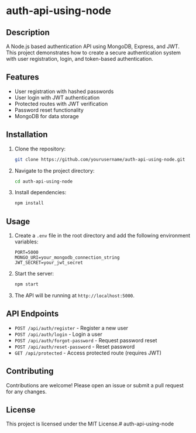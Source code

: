 # auth-api-using-node
## Description
A Node.js based authentication API using MongoDB, Express, and JWT. This project demonstrates how to create a secure authentication system with user registration, login, and token-based authentication.

## Features
- User registration with hashed passwords
- User login with JWT authentication
- Protected routes with JWT verification
- Password reset functionality
- MongoDB for data storage

## Installation
1. Clone the repository:
    ```bash
    git clone https://github.com/yourusername/auth-api-using-node.git
    ```
2. Navigate to the project directory:
    ```bash
    cd auth-api-using-node
    ```
3. Install dependencies:
    ```bash
    npm install
    ```

## Usage
1. Create a `.env` file in the root directory and add the following environment variables:
    ```
    PORT=5000
    MONGO_URI=your_mongodb_connection_string
    JWT_SECRET=your_jwt_secret
    ```
2. Start the server:
    ```bash
    npm start
    ```
3. The API will be running at `http://localhost:5000`.

## API Endpoints
- `POST /api/auth/register` - Register a new user
- `POST /api/auth/login` - Login a user
- `POST /api/auth/forgot-password` - Request password reset
- `POST /api/auth/reset-password` - Reset password
- `GET /api/protected` - Access protected route (requires JWT)

## Contributing
Contributions are welcome! Please open an issue or submit a pull request for any changes.

## License
This project is licensed under the MIT License.# auth-api-using-node

